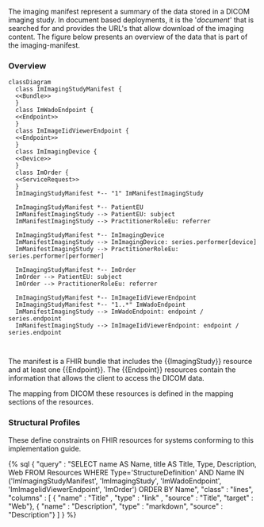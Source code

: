 The imaging manifest represent a summary of the data stored in a DICOM imaging study. In document based deployments, it is the '*document*' that is searched for and provides the URL's that allow download of the imaging content. The figure below presents an overview of the data that is part of the imaging-manifest.

### Overview

```mermaid
classDiagram
  class ImImagingStudyManifest {
  <<Bundle>>
  }
  class ImWadoEndpoint {
  <<Endpoint>>
  }
  class ImImageIidViewerEndpoint {
  <<Endpoint>>
  }
  class ImImagingDevice {
  <<Device>>
  }
  class ImOrder {
  <<ServiceRequest>>
  }
  ImImagingStudyManifest *-- "1" ImManifestImagingStudy
  
  ImImagingStudyManifest *-- PatientEU
  ImManifestImagingStudy --> PatientEU: subject
  ImManifestImagingStudy --> PractitionerRoleEu: referrer

  ImImagingStudyManifest *-- ImImagingDevice
  ImManifestImagingStudy --> ImImagingDevice: series.performer[device]
  ImManifestImagingStudy --> PractitionerRoleEu: series.performer[performer]
  
  ImImagingStudyManifest *-- ImOrder
  ImOrder --> PatientEU: subject
  ImOrder --> PractitionerRoleEu: referrer

  ImImagingStudyManifest *-- ImImageIidViewerEndpoint
  ImImagingStudyManifest *-- "1..*" ImWadoEndpoint
  ImManifestImagingStudy --> ImWadoEndpoint: endpoint / series.endpoint
  ImManifestImagingStudy --> ImImageIidViewerEndpoint: endpoint / series.endpoint

  
```

The manifest is a FHIR bundle that includes the {{ImagingStudy}} resource and at least one {{Endpoint}}. The {{Endpoint}} resources contain the information that allows the client to access the DICOM data.

The mapping from DICOM these resources is defined in the mapping sections of the resources.

### Structural Profiles

These define constraints on FHIR resources for systems conforming to this implementation guide.

{% sql {
  "query" : "SELECT name AS Name, title AS Title, Type, Description, Web FROM Resources WHERE Type='StructureDefinition' AND Name IN ('ImImagingStudyManifest', 'ImImagingStudy', 'ImWadoEndpoint', 'ImImageIidViewerEndpoint', 'ImOrder') ORDER BY Name",
  "class" : "lines",
  "columns" : [
    { "name" : "Title"      , "type" : "link"    , "source" : "Title", "target" : "Web"},
    { "name" : "Description", "type" : "markdown", "source" : "Description"}
  ]
} %}

